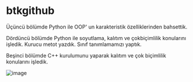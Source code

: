 # btkgithub

Üçüncü bölümde Python ile OOP' un karakteristik özelliklerinden bahsettik.

Dördüncü bölümde Python ile soyutlama, kalıtım ve çokbiçimlilik konularını işledik. Kurucu metot yazdık. Sınıf tanımlamamızı yaptık.

Beşinci bölümde C++ kurulumunu yaparak kalıtım ve çok biçimlilik konularını işledik.

![image](https://github.com/user-attachments/assets/3bd26ad8-5695-437a-8451-fd74a23873ac)

